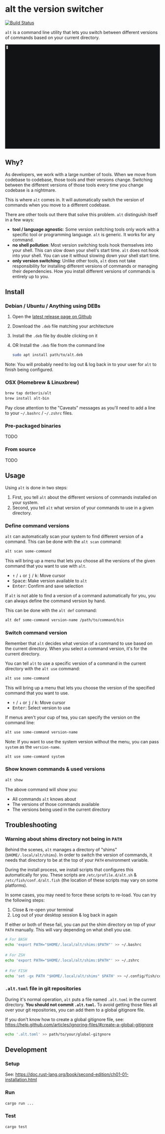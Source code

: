 # alt the version switcher

[![Build Status](https://travis-ci.org/dotboris/alt.svg?branch=master)](https://travis-ci.org/dotboris/alt)

`alt` is a command line utility that lets you switch between different versions
of commands based on your current directory.

<p align="center">
  <a href="https://asciinema.org/a/195103?autoplay=1" target="_blank">
    <img alt="Screencast demo of alt" src="demo.gif" />
  </a>
</p>

## Why?

As developers, we work with a large number of tools. When we move from codebase
to codebase, those tools and their versions change. Switching between the
different versions of those tools every time you change codebase is a nightmare.

This is where `alt` comes in. It will automatically switch the version of
commands when you move to a different codebase.

There are other tools out there that solve this problem. `alt` distinguish
itself in a few ways:

-   __tool / language agnostic__: Some version switching tools only work with a
    specific tool or programming language. `alt` is generic. It works for any
    command.
-   __no shell pollution__: Most version switching tools hook themselves into
    your shell. This can slow down your shell's start time. `alt` does not hook
    into your shell. You can use it without slowing down your shell start time.
-   __only version switching__: Unlike other tools, `alt` does not take
    responsibility for installing different versions of commands or managing
    their dependencies. How you install different versions of commands is
    entirely up to you.

## Install

### Debian / Ubuntu / Anything using DEBs

1.  Open the [latest release page on Github][latest-release]
1.  Download the `.deb` file matching your architecture
1.  Install the `.deb` file by double clicking on it
1.  OR Install the `.deb` file from the command line

    ```sh
    sudo apt install path/to/alt.deb
    ```

Note: You will probably need to log out & log back in to your user for `alt` to
finish being configured.

### OSX (Homebrew & Linuxbrew)

```sh
brew tap dotboris/alt
brew install alt-bin
```

Pay close attention to the "Caveats" messages as you'll need to add a line to
your `~/.bashrc` / `~/.zshrc` files.

### Pre-packaged binaries

TODO

### From source

TODO

## Usage

Using `alt` is done in two steps:

1.  First, you tell `alt` about the different versions of commands installed on
    your system.
1.  Second, you tell `alt` what version of your commands to use in a given
    directory.

### Define command versions

`alt` can automatically scan your system to find different version of a command.
This can be done with the `alt scan` command:

```sh
alt scan some-command
```

This will bring up a menu that lets you choose all the versions of the given
command that you want to use with `alt`.

- <kbd>↑</kbd> / <kbd>↓</kbd> or <kbd>j</kbd> / <kbd>k</kbd>: Move cursor
- <kbd>Space</kbd>: Make version available to `alt`
- <kbd>Enter</kbd>: Confirm and save selection

If `alt` is not able to find a version of a command automatically for you, you
can always define the command version by hand.

This can be done with the `alt def` command:

```sh
alt def some-command version-name /path/to/command/bin
```

### Switch command version

Remember that `alt` decides what version of a command to use based on the
current directory. When you select a command version, it's for the current
directory.

You can tell `alt` to use a specific version of a command in the current
directory with the `alt use` command:

```sh
alt use some-command
```

This will bring up a menu that lets you choose the version of the specified
command that you want to use.

- <kbd>↑</kbd> / <kbd>↓</kbd> or <kbd>j</kbd> / <kbd>k</kbd>: Move cursor
- <kbd>Enter</kbd>: Select version to use

If menus aren't your cup of tea, you can specify the version on the command
line:

```sh
alt use some-command version-name
```

Note: If you want to use the system version without the menu, you can pass
`system` as the `version-name`.

```sh
alt use some-command system
```

### Show known commands & used versions

```sh
alt show
```

The above command will show you:

- All commands `alt` knows about
- The versions of those commands available
- The versions being used in the current directory

## Troubleshooting

### Warning about shims directory not being in `PATH`

Behind the scenes, `alt` manages a directory of "shims"
(`$HOME/.local/alt/shims`). In order to switch the version of commands, it needs
that directory to be at the top of your `PATH` environment variable.

During the install process, we install scripts that configures this
automatically for you. These scripts are `/etc/profile.d/alt.sh` &
`/etc/fish/conf.d/alt.fish` (the location of these scripts may vary on some
platforms).

In some cases, you may need to force these scripts to re-load. You can try the following steps:

1.  Close & re-open your terminal
1.  Log out of your desktop session & log back in again

If either or both of these fail, you can put the shim directory on top of your
`PATH` manually. This will vary depending on what shell you use.

```sh
# For BASH
echo 'export PATH="$HOME/.local/alt/shims:$PATH"' >> ~/.bashrc

# For ZSH
echo 'export PATH="$HOME/.local/alt/shims:$PATH"' >> ~/.zshrc

# For FISH
echo 'set -gx PATH "$HOME/.local/alt/shims" $PATH' >> ~/.config/fish/config.fish
```

### `.alt.toml` file in git repositories

During it's normal operation, `alt` puts a file named `.alt.toml` in the current
directory. __You should not commit `.alt.toml`.__ To avoid getting those files
all over your git repositories, you can add them to a global gitignore file.

If you don't know how to create a global gitignore file, see:
https://help.github.com/articles/ignoring-files/#create-a-global-gitignore

```sh
echo '.alt.toml' >> path/to/your/global-gitgnore
```

## Development

### Setup

See: https://doc.rust-lang.org/book/second-edition/ch01-01-installation.html

### Run

```sh
cargo run ...
```

### Test

```sh
cargo test
```

[latest-release]: https://github.com/dotboris/alt/releases/latest
